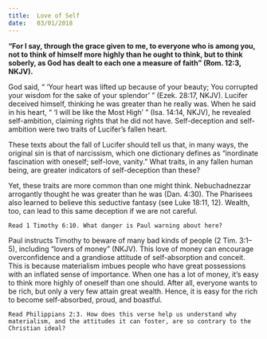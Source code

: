 ```yaml
---
title:  Love of Self
date:   03/01/2018
---
```


**“For I say, through the grace given to me, to everyone who is among you, not to think of himself more highly than he ought to think, but to think soberly, as God has dealt to each one a measure of faith” (Rom. 12:3, NKJV).**

God said, “ ‘Your heart was lifted up because of your beauty; You corrupted your wisdom for the sake of your splendor’ ” (Ezek. 28:17, NKJV). Lucifer deceived himself, thinking he was greater than he really was. When he said in his heart, “ ‘I will be like the Most High’ ” (Isa. 14:14, NKJV), he revealed self-ambition, claiming rights that he did not have. Self-deception and self-ambition were two traits of Lucifer’s fallen heart.

These texts about the fall of Lucifer should tell us that, in many ways, the original sin is that of narcissism, which one dictionary defines as “inordinate fascination with oneself; self-love, vanity.” What traits, in any fallen human being, are greater indicators of self-deception than these?

Yet, these traits are more common than one might think. Nebuchadnezzar arrogantly thought he was greater than he was (Dan. 4:30). The Pharisees also learned to believe this seductive fantasy (see Luke 18:11, 12). Wealth, too, can lead to this same deception if we are not careful. 

`Read 1 Timothy 6:10. What danger is Paul warning about here?`

Paul instructs Timothy to beware of many bad kinds of people (2 Tim. 3:1–5), including “lovers of money” (NKJV). This love of money can encourage overconfidence and a grandiose attitude of self-absorption and conceit. This is because materialism imbues people who have great possessions with an inflated sense of importance. When one has a lot of money, it’s easy to think more highly of oneself than one should. After all, everyone wants to be rich, but only a very few attain great wealth. Hence, it is easy for the rich to become self-absorbed, proud, and boastful.

`Read Philippians 2:3. How does this verse help us understand why materialism, and the attitudes it can foster, are so contrary to the Christian ideal?`
